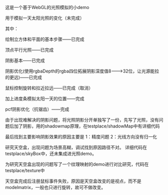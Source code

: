 这是一个基于WebGL的光照模拟的小demo


用于模拟一天太阳光照的变化（未完成）

其中：

绘制立方体和平面的基本步骤——已完成

顶点平行光照——已完成

阴影基本——已完成

阴影优化(使用rgbaDepth的rgba四位拓展阴影深度值8--->32位，让光源能拉的更远)——已完成


鼠标控制旋转和拉近拉远——已完成（取消）

加上进度条模拟太阳一天的位置——完成

pcf阴影优化（抗锯齿）——完成

由于出现难解决的阴影问题，将光照阴影分开单独写了一份，先写了光照，没有问题后加了阴影，用的shadowmap原理，在testplace/shadowMap中有详细代码

最后找到主要影响阴影效果的原因主要是
    1：精度问题
    2：光线方向没有归一化

研究天空盒，出现问题为场景高糊，调试找到原因路径不对。
详细代码在testplace/skyBox中，还未集成进光照demo。

为研究天空盒出现的问题写了一个纹理映射的demo进行对比研究，代码在testplace/texture中

天空盒完成后注册鼠标事件失败，原因是天空盒改变的是视点，而不是modelmatrix，一般也只进行旋转，故可不做改变。
